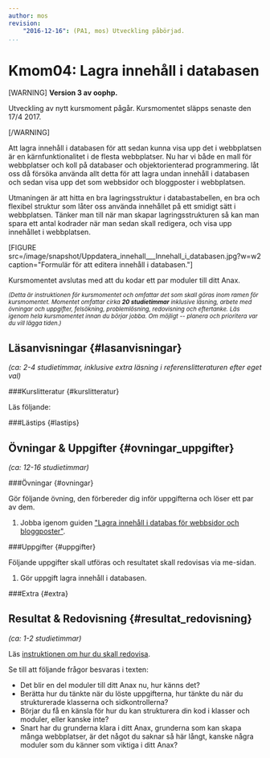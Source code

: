 ```yaml
---
author: mos
revision:
    "2016-12-16": (PA1, mos) Utveckling påbörjad.
...
```

Kmom04: Lagra innehåll i databasen
==================================

[WARNING]
**Version 3 av oophp.**

Utveckling av nytt kursmoment pågår. Kursmomentet släpps senaste den 17/4 2017.

[/WARNING]

Att lagra innehåll i databasen för att sedan kunna visa upp det i webbplatsen är en kärnfunktionalitet i de flesta webbplatser. Nu har vi både en mall för webbplatser och koll på databaser och objektorienterad programmering. låt oss då försöka använda allt detta för att lagra undan innehåll i databasen och sedan visa upp det som webbsidor och bloggposter i webbplatsen.

Utmaningen är att hitta en bra lagringsstruktur i databastabellen, en bra och flexibel struktur som låter oss använda innehållet på ett smidigt sätt i webbplatsen. Tänker man till när man skapar lagringsstrukturen så kan man spara ett antal kodrader när man sedan skall redigera, och visa upp innehållet i webbplatsen.

[FIGURE src=/image/snapshot/Uppdatera_innehall___Innehall_i_databasen.jpg?w=w2 caption="Formulär för att editera innehåll i databasen."]

Kursmomentet avslutas med att du kodar ett par moduler till ditt Anax.

<small><i>(Detta är instruktionen för kursmomentet och omfattar det som skall göras inom ramen för kursmomentet. Momentet omfattar cirka **20 studietimmar** inklusive läsning, arbete med övningar och uppgifter, felsökning, problemlösning, redovisning och eftertanke. Läs igenom hela kursmomentet innan du börjar jobba. Om möjligt -- planera och prioritera var du vill lägga tiden.)</i></small>



Läsanvisningar  {#lasanvisningar}
---------------------------------

*(ca: 2-4 studietimmar, inklusive extra läsning i referenslitteraturen efter eget val)*



###Kurslitteratur  {#kurslitteratur}

Läs följande:




###Lästips {#lastips}




Övningar & Uppgifter  {#ovningar_uppgifter}
-------------------------------------------

*(ca: 12-16 studietimmar)*


###Övningar {#ovningar}

Gör följande övning, den förbereder dig inför uppgifterna och löser ett par av dem.

1. Jobba igenom guiden ["Lagra innehåll i databas för webbsidor och bloggposter"](kunskap/lagra-innehall-i-databas-for-webbsidor-och-bloggposter).


<!-- 

(Content som markdown med anax/textfilter)

-->



###Uppgifter {#uppgifter}

Följande uppgifter skall utföras och resultatet skall redovisas via me-sidan.

1. Gör uppgift lagra innehåll i databasen.

<!--
1. Gör uppgiften ["Övningar med CTextFilter"](uppgift/ovningar-med-ctextfilter).

1. Gör uppgiften ["Skapa en klass för innehåll i databasen, CContent"](uppgift/skapa-en-klass-for-innehall-i-databasen-ccontent). 

1. Gör uppgiften ["Skapa en klass CPage för att visa upp webbsidor från CContent"](uppgift/skapa-en-klass-cpage-for-att-visa-upp-webbsidor-fran-ccontent).

1. Gör uppgiften ["Gör en blogg med CBlog baserad på CContent"](uppgift/gor-en-blogg-med-cblog-baserad-pa-ccontent).
-->

<!--

1. Gör laborationen "[SQL lab, introduktion till SQL](uppgift/sql-lab-introduktion-till-sql-dbjs)" som låter dig träna på grunderna i SQL kommandon. Filerna ligger i `me/kmom02/sql1`.

1. Gör laborationen "[SQL lab, fortsättning med SQL (sql2)](uppgift/sql-lab-fortsattning-med-sql)" som låter dig fortsätta träna på SQL med SQLite. Spara koden i `me/kmom03/sql2`.

-->


<!--
1. Ramverksmoduler att bygga själv.
* CValidate
* CFlash
* CCache

(Olika språk, anpassa med int/loc) 
-->



###Extra {#extra}




Resultat & Redovisning  {#resultat_redovisning}
-----------------------------------------------

*(ca: 1-2 studietimmar)*

Läs [instruktionen om hur du skall redovisa](oophp/redovisa).

Se till att följande frågor besvaras i texten:

* Det blir en del moduler till ditt Anax nu, hur känns det?
* Berätta hur du tänkte när du löste uppgifterna, hur tänkte du när du strukturerade klasserna och sidkontrollerna?
* Börjar du få en känsla för hur du kan strukturera din kod i klasser och moduler, eller kanske inte?
* Snart har du grunderna klara i ditt Anax, grunderna som kan skapa många webbplatser, är det något du saknar så här långt, kanske några moduler som du känner som viktiga i ditt Anax?
